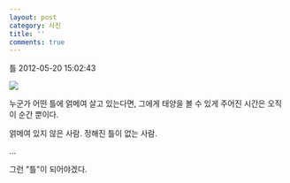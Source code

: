 ```yaml
---
layout: post
category: 사진
title: ''
comments: true
---
```

틀
2012-05-20 15:02:43


  

![][link0]

  

  

누군가 어떤 틀에 얽메여 살고 있는다면, 그에게 태양을 볼 수 있게 주어진 시간은 오직 이 순간 뿐이다.

  

  

얽메여 있지 않은 사람. 정해진 틀이 없는 사람.  

  

...

  

그런 "틀"이 되어야겠다.


[link0]:https://t1.daumcdn.net/cfile/tistory/203EB8464FB8886809
